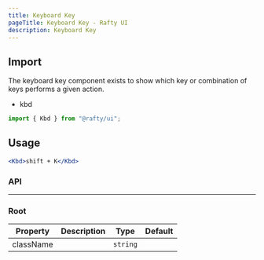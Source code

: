 ```yaml
---
title: Keyboard Key
pageTitle: Keyboard Key - Rafty UI
description: Keyboard Key
---
```


## Import

The keyboard key component exists to show which key or combination of keys performs a given action.

- kbd

```jsx
import { Kbd } from "@rafty/ui";
```

## Usage

```jsx
<Kbd>shift + K</Kbd>
```

### API

---

### Root

| Property  | Description | Type     | Default |
| --------- | ----------- | -------- | ------- |
| className |             | `string` |         |
